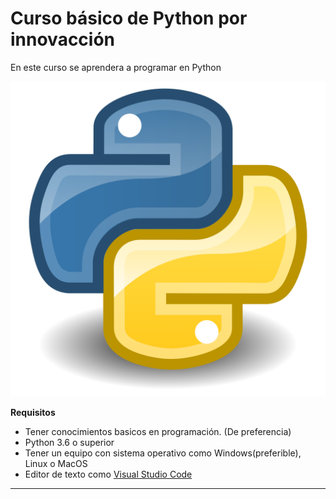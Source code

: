 # Curso básico de Python por innovacción

 En este curso se aprendera a programar en Python

![Imagen](Imagenes\1200px-Python.svg.png)

**Requisitos**

- Tener conocimientos basicos en programación. (De preferencia)
- Python 3.6 o superior
- Tener un equipo con sistema operativo como Windows(preferible), Linux o MacOS
- Editor de texto como [Visual Studio Code](https://code.visualstudio.com/)

----------------------
